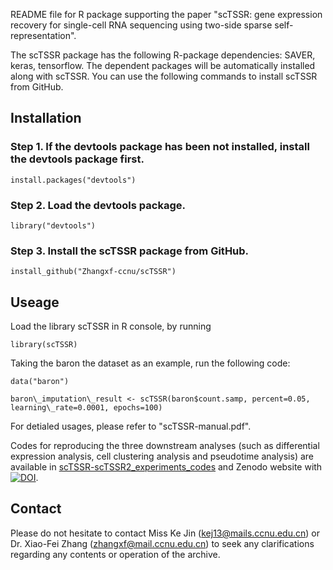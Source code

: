 README file for R package supporting the paper "scTSSR: gene expression recovery for single-cell RNA sequencing using two-side sparse self-representation".


The scTSSR package has the following R-package dependencies: SAVER, keras, tensorflow.
The dependent packages will be automatically installed along with scTSSR. You can use the following commands to install scTSSR from GitHub.

Installation
----------------------
### Step 1. If the devtools package has been not installed, install the devtools package first. 

`install.packages("devtools")`

### Step 2. Load the devtools package.

`library("devtools")`

### Step 3. Install the scTSSR package from GitHub.

`install_github("Zhangxf-ccnu/scTSSR")`


Useage
----------------------
Load the library scTSSR in R console, by running

`library(scTSSR)`

Taking the baron the dataset as an example, run the following code:

`data("baron")`

`baron\_imputation\_result <- scTSSR(baron$count.samp, percent=0.05, learning\_rate=0.0001, epochs=100)`

For detialed usages, please refer to "scTSSR-manual.pdf".

Codes for reproducing the three downstream analyses (such as differential expression analysis, cell clustering analysis and pseudotime analysis) are available in [scTSSR-scTSSR2_experiments_codes](https://github.com/Zhangxf-ccnu/scTSSR-scTSSR2_experiments_codes) and Zenodo website with [![DOI](https://zenodo.org/badge/DOI/10.5281/zenodo.6423597.svg)](https://doi.org/10.5281/zenodo.6423597).


Contact
------------------------
Please do not hesitate to contact Miss Ke Jin (kej13@mails.ccnu.edu.cn) or Dr. Xiao-Fei Zhang (zhangxf@mail.ccnu.edu.cn) to seek any clarifications regarding any contents or operation of the archive.







